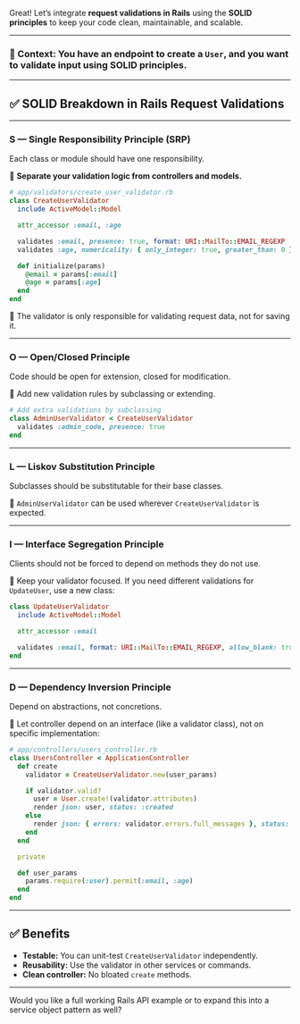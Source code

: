 Great! Let’s integrate **request validations in Rails** using the **SOLID principles** to keep your code clean, maintainable, and scalable.

---

### 🚧 Context: You have an endpoint to create a `User`, and you want to validate input using **SOLID principles**.

---

## ✅ SOLID Breakdown in Rails Request Validations

---

### **S — Single Responsibility Principle (SRP)**

Each class or module should have one responsibility.

🔸 **Separate your validation logic from controllers and models.**

```ruby
# app/validators/create_user_validator.rb
class CreateUserValidator
  include ActiveModel::Model

  attr_accessor :email, :age

  validates :email, presence: true, format: URI::MailTo::EMAIL_REGEXP
  validates :age, numericality: { only_integer: true, greater_than: 0 }

  def initialize(params)
    @email = params[:email]
    @age = params[:age]
  end
end
```

🔸 The validator is only responsible for validating request data, not for saving it.

---

### **O — Open/Closed Principle**

Code should be open for extension, closed for modification.

🔸 Add new validation rules by subclassing or extending.

```ruby
# Add extra validations by subclassing
class AdminUserValidator < CreateUserValidator
  validates :admin_code, presence: true
end
```

---

### **L — Liskov Substitution Principle**

Subclasses should be substitutable for their base classes.

🔸 `AdminUserValidator` can be used wherever `CreateUserValidator` is expected.

---

### **I — Interface Segregation Principle**

Clients should not be forced to depend on methods they do not use.

🔸 Keep your validator focused. If you need different validations for `UpdateUser`, use a new class:

```ruby
class UpdateUserValidator
  include ActiveModel::Model

  attr_accessor :email

  validates :email, format: URI::MailTo::EMAIL_REGEXP, allow_blank: true
end
```

---

### **D — Dependency Inversion Principle**

Depend on abstractions, not concretions.

🔸 Let controller depend on an interface (like a validator class), not on specific implementation:

```ruby
# app/controllers/users_controller.rb
class UsersController < ApplicationController
  def create
    validator = CreateUserValidator.new(user_params)

    if validator.valid?
      user = User.create!(validator.attributes)
      render json: user, status: :created
    else
      render json: { errors: validator.errors.full_messages }, status: :unprocessable_entity
    end
  end

  private

  def user_params
    params.require(:user).permit(:email, :age)
  end
end
```

---

## ✅ Benefits

* **Testable:** You can unit-test `CreateUserValidator` independently.
* **Reusability:** Use the validator in other services or commands.
* **Clean controller:** No bloated `create` methods.

---

Would you like a full working Rails API example or to expand this into a service object pattern as well?
